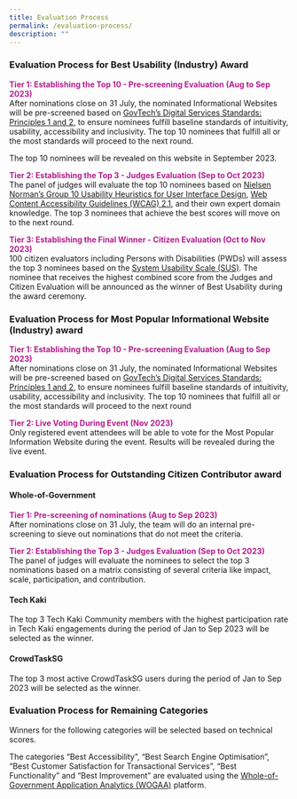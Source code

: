```yaml
---
title: Evaluation Process
permalink: /evaluation-process/
description: ""
---
```

<style type="text/css">
.content h1, .content h2, .content h3, .content h4, .content h5{margin-top:0;}	
.content h4 {
    color: #B41E8E;
    font-weight: 700;
}
	
	.content h5 {
    color: #A35115;
    font-weight: 700;
}
</style>
<div class="row">
  <div class="col is-12">
    <h3> Evaluation Process for Best Usability (Industry) Award </h3>
    <p><strong style="color:#B41E8E;">Tier 1: Establishing the Top 10 - Pre-screening Evaluation (Aug to Sep 2023)</strong><br>
    After nominations close on 31 July, the nominated Informational Websites will be pre-screened based on <a target="_blank" href="https://www.tech.gov.sg/files/digital-transformation/DSS%20for%20Public%202020.pdf">GovTech’s Digital Services Standards: Principles 1 and 2</a>, to ensure nominees fulfill baseline standards of intuitivity, usability, accessibility and inclusivity. The top 10 nominees that fulfill all or the most standards will proceed to the next round.</p>
    <p>The top 10 nominees will be revealed on this website in September 2023.</p>
    <p><strong style="color:#B41E8E;">Tier 2: Establishing the Top 3 - Judges Evaluation (Sep to Oct 2023)</strong><br>
The panel of judges will evaluate the top 10 nominees based on <a aria-label="Link to read more about NNg's Group 10 Usability Heuristics" target="_blank" href="https://www.nngroup.com/articles/ten-usability-heuristics/">Nielsen Norman’s Group 10 Usability Heuristics for User Interface Design</a>, <a aria-label="Link to read more on WCAG 2.1 guidelines" target="_blank" href="https://www.w3.org/TR/WCAG21/">Web Content Accessibility Guidelines (WCAG) 2.1</a>, and their own expert domain knowledge. The top 3 nominees that achieve the best scores will move on to the next round.</p>
    <div class="row"> 
      <!--<div class="col is-full"><a class="bp-button is-primary is-medium" href="/judges/" aria-label="View the panel of judges">View the panel of judges</a></div>//--> 
    </div>
  </div>
</div>
<div class="row">
  <div class="col is-12">
    <p><strong style="color:#B41E8E;">Tier 3: Establishing the Final Winner - Citizen Evaluation (Oct to Nov 2023)</strong><br>
    100 citizen evaluators including Persons with Disabilities (PWDs) will assess the top 3 nominees based on the <a aria-label="Link to find out more about System Usability Scale" target="_blank" href="https://www.nngroup.com/videos/system-usability-scale/">System Usability Scale (SUS)</a>. The nominee that receives the highest combined score from the Judges and Citizen Evaluation will be announced as the winner of Best Usability during the award ceremony.</p>
    <h3> Evaluation Process for Most Popular Informational Website (Industry) award </h3>
    <p><strong style="color:#B41E8E;">Tier 1: Establishing the Top 10 - Pre-screening Evaluation (Aug to Sep 2023)</strong><br>
    After nominations close on 31 July, the nominated Informational Websites will be pre-screened based on <a target="_blank" href="https://www.tech.gov.sg/files/digital-transformation/DSS%20for%20Public%202020.pdf">GovTech’s Digital Services Standards: Principles 1 and 2</a>, to ensure nominees fulfill baseline standards of intuitivity, usability, accessibility and inclusivity. The top 10 nominees that fulfill all or the most standards will proceed to the next round </p>
    <p><strong style="color:#B41E8E;">Tier 2: Live Voting During Event (Nov 2023)</strong><br>
    Only registered event attendees will be able to vote for the Most Popular Information Website during the event. Results will be revealed during the live event. </p>
    <h3>Evaluation Process for Outstanding Citizen Contributor award</h3>
    <h4> Whole-of-Government</h4>
    <p><strong style="color:#B41E8E;">Tier 1: Pre-screening of nominations (Aug to Sep 2023) </strong><br>
    After nominations close on 31 July, the team will do an internal pre-screening to sieve out nominations that do not meet the criteria. </p>
    <p><strong style="color:#B41E8E;">Tier 2: Establishing the Top 3 - Judges Evaluation (Sep to Oct 2023) </strong><br>
    The panel of judges will evaluate the nominees to select the top 3 nominations based on a matrix consisting of several criteria like impact, scale, participation, and contribution. </p>
    <h4> Tech Kaki </h4>
    <p> The top 3 Tech Kaki Community members with the highest participation rate in Tech Kaki engagements during the period of Jan to Sep 2023 will be selected as the winner. </p>
    <h4> CrowdTaskSG </h4>
    <p> The top 3 most active CrowdTaskSG users during the period of Jan to Sep 2023 will be selected as the winner. </p>
    <h3> Evaluation Process for Remaining Categories</h3>
    <p> Winners for the following categories will be selected based on technical scores. </p>
    <p> The categories “Best Accessibility”, “Best Search Engine Optimisation”, “Best Customer Satisfaction for Transactional Services”, “Best Functionality” and “Best Improvement” are evaluated using the <a target="_blank" href="https://wogaa.sg">Whole-of-Government Application Analytics (WOGAA)</a> platform. </p>
  </div>
</div>